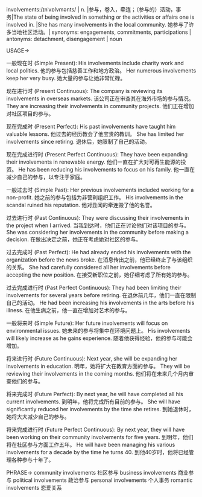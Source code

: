 involvements:/ɪnˈvɒlvmənts/ | n. |参与，卷入，牵连；（参与的）活动，事务|The state of being involved in something or the activities or affairs one is involved in. |She has many involvements in the local community.  她参与了许多当地社区活动。| synonyms: engagements, commitments, participations | antonyms: detachment, disengagement | noun


USAGE->

一般现在时 (Simple Present):
His involvements include charity work and local politics.  他的参与包括慈善工作和地方政治。
Her numerous involvements keep her very busy. 她大量的参与让她非常忙碌。

现在进行时 (Present Continuous):
The company is reviewing its involvements in overseas markets.  该公司正在审查其在海外市场的参与情况。
They are increasing their involvements in community projects. 他们正在增加对社区项目的参与。

现在完成时 (Present Perfect):
His past involvements have taught him valuable lessons. 他过去的经历教会了他宝贵的教训。
She has limited her involvements since retiring.  退休后，她限制了自己的活动。

现在完成进行时 (Present Perfect Continuous):
They have been expanding their involvements in renewable energy. 他们一直在扩大对可再生能源的投资。
He has been reducing his involvements to focus on his family. 他一直在减少自己的参与，以专注于家庭。

一般过去时 (Simple Past):
Her previous involvements included working for a non-profit. 她之前的参与包括为非营利组织工作。
His involvements in the scandal ruined his reputation.  他对丑闻的牵连毁了他的名誉。

过去进行时 (Past Continuous):
They were discussing their involvements in the project when I arrived. 当我到达时，他们正在讨论他们对该项目的参与。
She was considering her involvements in the community before making a decision. 在做出决定之前，她正在考虑她对社区的参与。

过去完成时 (Past Perfect):
He had already ended his involvements with the organization before the news broke.  在消息传出之前，他已经终止了与该组织的关系。
She had carefully considered all her involvements before accepting the new position.  在接受新职位之前，她仔细考虑了所有她的参与。

过去完成进行时 (Past Perfect Continuous):
They had been limiting their involvements for several years before retiring.  在退休前几年，他们一直在限制自己的活动。
He had been increasing his involvements in the arts before his illness. 在他生病之前，他一直在增加对艺术的参与。

一般将来时 (Simple Future):
Her future involvements will focus on environmental issues. 她未来的参与将集中在环境问题上。
His involvements will likely increase as he gains experience. 随着他获得经验，他的参与可能会增加。


将来进行时 (Future Continuous):
Next year, she will be expanding her involvements in education. 明年，她将扩大在教育方面的参与。
They will be reviewing their involvements in the coming months.  他们将在未来几个月内审查他们的参与。

将来完成时 (Future Perfect):
By next year, he will have completed all his current involvements.  到明年，他将完成所有目前的参与。
She will have significantly reduced her involvements by the time she retires.  到她退休时，她将大大减少自己的参与。

将来完成进行时 (Future Perfect Continuous):
By next year, they will have been working on their community involvements for five years.  到明年，他们将在社区参与方面工作五年。
He will have been managing his various involvements for a decade by the time he turns 40.  到他40岁时，他将已经管理各种参与十年了。


PHRASE->
community involvements 社区参与
business involvements  商业参与
political involvements 政治参与
personal involvements 个人事务
romantic involvements 恋爱关系
